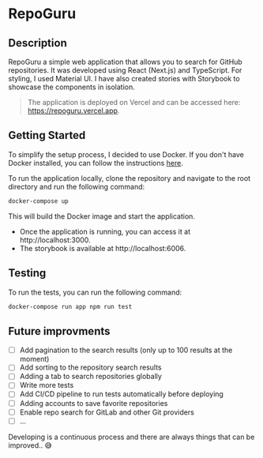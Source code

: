 # RepoGuru

## Description

RepoGuru a simple web application that allows you to search for GitHub repositories.
It was developed using React (Next.js) and TypeScript. For styling, I used Material UI.
I have also created stories with Storybook to showcase the components in isolation.

> The application is deployed on Vercel and can be accessed here: https://repoguru.vercel.app.

## Getting Started

To simplify the setup process, I decided to use Docker. If you don't have Docker installed, you can follow the instructions [here](https://docs.docker.com/get-docker/).

To run the application locally, clone the repository and navigate to the root directory and run the following command:

```bash
docker-compose up
```

This will build the Docker image and start the application.

- Once the application is running, you can access it at http://localhost:3000.
- The storybook is available at http://localhost:6006.

## Testing

To run the tests, you can run the following command:

```bash
docker-compose run app npm run test
```

## Future improvments

- [ ] Add pagination to the search results (only up to 100 results at the moment)
- [ ] Add sorting to the repository search results
- [ ] Adding a tab to search repositories globally
- [ ] Write more tests
- [ ] Add CI/CD pipeline to run tests automatically before deploying
- [ ] Adding accounts to save favorite repositories
- [ ] Enable repo search for GitLab and other Git providers
- [ ] ...

Developing is a continuous process and there are always things that can be improved.. 😅
